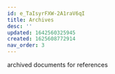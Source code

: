 ```yaml
---
id: e_TaIsyrFXW-2A1raV6qI
title: Archives
desc: ''
updated: 1642560325945
created: 1625608772914
nav_order: 3
---
```

archived documents for references